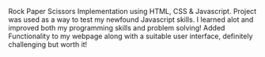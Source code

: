 Rock Paper Scissors Implementation using HTML, CSS & Javascript.
Project was used as a way to test my newfound Javascript skills. I learned alot and improved both my programming skills and problem solving!
Added Functionality to my webpage along with a suitable user interface, definitely challenging but worth it! 
